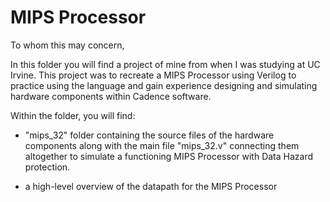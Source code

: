 # MIPS Processor

To whom this may concern,

In this folder you will find a project of mine from when I was studying at UC Irvine. This project was to recreate a MIPS Processor using Verilog to practice using the language and gain experience designing and simulating hardware components within Cadence software.

Within the folder, you will find:  
* "mips_32" folder containing the source files of the hardware components along with the main file "mips_32.v" connecting them altogether to simulate a functioning MIPS Processor with Data Hazard protection.

* a high-level overview of the datapath for the MIPS Processor
